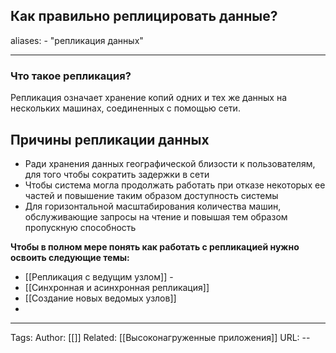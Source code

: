## Как правильно реплицировать данные?
aliases: 
	- "репликация данных"

---

### Что такое репликация?

Репликация означает хранение копий одних и тех же данных на нескольких машинах, соединенных с помощью сети.

## Причины репликации данных
- Ради хранения данных географической близости к пользователям, для того чтобы сократить задержки в сети
- Чтобы система могла продолжать работать при отказе некоторых ее частей и повышение таким образом доступность системы 
- Для горизонтальной масштабирования количества машин, обслуживающие запросы на чтение и повышая тем образом пропускную способность  

**Чтобы в полном мере понять  как работать с репликацией нужно освоить следующие темы:**
- [[Репликация с ведущим узлом]] - 
- [[Синхронная и асинхронная репликация]]
- [[Создание новых ведомых узлов]]
- 


---
Tags:
Author: [[]]
Related: [[Высоконагруженные приложения]]
URL: -- 